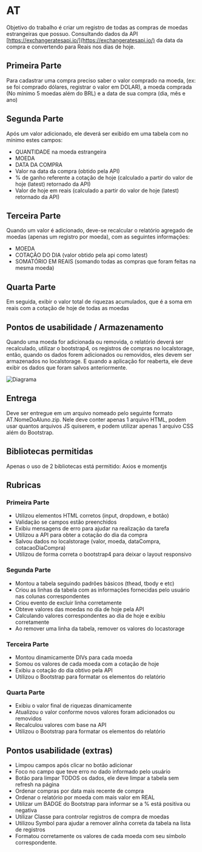 # AT

Objetivo do trabalho é criar um registro de todas as compras de moedas estrangeiras que possuo. Consultando dados da API [https://exchangeratesapi.io/](https://exchangeratesapi.io/) da data da compra e convertendo para Reais nos dias de hoje.

## Primeira Parte

Para cadastrar uma compra preciso saber o valor comprado na moeda, (ex: se foi comprado dólares, registrar o valor em DOLAR), a moeda comprada (No mínimo 5 moedas além do BRL) e a data de sua compra (dia, mês e ano)

## Segunda Parte

Após um valor adicionado, ele deverá ser exibido em uma tabela com no mínimo estes campos:

- QUANTIDADE na moeda estrangeira
- MOEDA
- DATA DA COMPRA
- Valor na data da compra (obtido pela API)
- % de ganho referente a cotação de hoje (calculado a partir do valor de hoje (latest) retornado da API)
- Valor de hoje em reais (calculado a partir do valor de hoje (latest) retornado da API)

## Terceira Parte

Quando um valor é adicionado, deve-se recalcular o relatório agregado de moedas (apenas um registro por moeda), com as seguintes informações:

- MOEDA
- COTAÇÃO DO DIA (valor obtido pela api como latest)
- SOMATÓRIO EM REAIS (somando todas as compras que foram feitas na mesma moeda)

## Quarta Parte

Em seguida, exibir o valor total de riquezas acumulados, que é a soma em reais com a cotação de hoje de todas as moedas

## Pontos de usabilidade / Armazenamento

Quando uma moeda for adicionada ou removida, o relatório deverá ser recalculado, utilizar o bootstrap4, os registros de compras no localstorage, então, quando os dados forem adicionados ou removidos, eles devem ser armazenados no localstorage. E quando a aplicação for reaberta, ele deve exibir os dados que foram salvos anteriormente.

![Diagrama](https://github.com/ebertti/Javascript202/blob/master/AT/CarteiraMoedas.png?raw=true)

## Entrega

Deve ser entregue em um arquivo nomeado pelo seguinte formato AT.NomeDoAluno.zip. Nele deve conter apenas 1 arquivo HTML, podem usar quantos arquivos JS quiserem, e podem utilizar apenas 1 arquivo CSS além do Bootstrap.

## Bibliotecas permitidas

Apenas o uso de 2 bibliotecas está permitido: Axios e momentjs

## Rubricas

### Primeira Parte

- Utilizou elementos HTML corretos (input, dropdown, e botão)
- Validação se campos estão preenchidos
- Exibiu mensagens de erro para ajudar na realização da tarefa
- Utilizou a API para obter a cotação do dia da compra
- Salvou dados no localstorage (valor, moeda, dataCompra, cotacaoDiaCompra)
- Utilizou de forma correta o bootstrap4 para deixar o layout responsivo

### Segunda Parte

- Montou a tabela seguindo padrões básicos (thead, tbody e etc)
- Criou as linhas da tabela com as informações fornecidas pelo usuário nas colunas correspondentes
- Criou evento de excluir linha corretamente
- Obteve valores das moedas no dia de hoje pela API
- Calculando valores correspondentes ao dia de hoje e exibiu corretamente
- Ao remover uma linha da tabela, remover os valores do locastorage

### Terceira Parte

- Montou dinamicamente DIVs para cada moeda
- Somou os valores de cada moeda com a cotação de hoje
- Exibiu a cotação do dia obtivo pela API
- Utilizou o Bootstrap para formatar os elementos do relatório

### Quarta Parte

- Exibiu o valor final de riquezas dinamicamente
- Atualizou o valor conforme novos valores foram adicionados ou removidos
- Recalculou valores com base na API
- Utilizou o Bootstrap para formatar os elementos do relatório

## Pontos usabilidade (extras)

- Limpou campos após clicar no botão adicionar
- Foco no campo que teve erro no dado informado pelo usuário
- Botão para limpar TODOS os dados, ele deve limpar a tabela sem refresh na página
- Ordenar compras por data mais recente de compra
- Ordenar o relatório por moeda com mais valor em REAL
- Utilizar um BADGE do Bootstrap para informar se a % está positiva ou negativa
- Utilizar Classe para controlar registros de compra de moedas
- Utilizou Symbol para ajudar a remover alinha correta da tabela na lista de registros
- Formatou corretamente os valores de cada moeda com seu símbolo correspondente.

